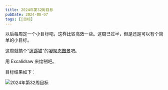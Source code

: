 ```yaml
---
title: 2024年第32周目标
pubDate: 2024-08-07
tags: [🎯目标]
---
```


以后每周定一个小目标吧，这样比较高效一些。这周已过半，但是还是可以有个简单的小目标。

这周就搞个“[逍遥猫](/studio/20240805-xycat)”的[凝聚态图景](/studio/20240807-condensed-state-picture)吧。

用 Excalidraw 来绘制吧。

目标结果如下：

![2024年第32周目标](/images/target-2024-32.svg)
